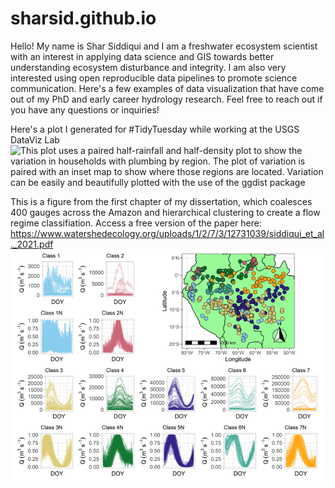 # sharsid.github.io

Hello! My name is Shar Siddiqui and I am a freshwater ecosystem scientist with an interest in applying data science and GIS towards better understanding ecosystem disturbance and integrity. I am also very interested using open reproducible data pipelines to promote science communication. Here's a few examples of data visualization that have come out of my PhD and early career hydrology research. Feel free to reach out if you have any questions or inquiries!

Here's a plot I generated for #TidyTuesday while working at the USGS DataViz Lab
![This plot uses a paired half-rainfall and half-density plot to show the variation in households with plumbing by region. The plot of variation is paired with an inset map to show where those regions are located. Variation can be easily and beautifully plotted with the use of the ggdist package](https://waterdata.usgs.gov/blog/static/tidycensus-viz/tidycensus-viz-sharmin.png)

This is a figure from the first chapter of my dissertation, which coalesces 400 gauges across the Amazon and hierarchical clustering to create a flow regime classifiation. 
Access a free version of the paper here: https://www.watershedecology.org/uploads/1/2/7/3/12731039/siddiqui_et_al._2021.pdf
![Flow regimes of the Amazon figure](https://github.com/sharsid94/figs/blob/main/fig1.png)
